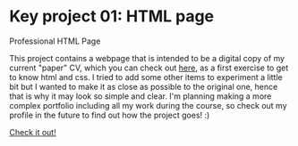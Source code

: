 # Key project 01: HTML page
Professional HTML Page

This project contains a webpage that is intended to be a digital copy of my current "paper" CV, which you can check out <a href="resources/original.pdf">here</a>, as a first exercise to get to know html and css. I tried to add some other items to experiment a little bit but I wanted to make it as close as possible to the original one, hence that is why it may look so simple and clear. I'm planning making a more complex portfolio including all my work during the course, so check out my profile in the future to find out how the project goes! :)

<a href="https://martadell.github.io/keypr01_HTML">Check it out!</a>

